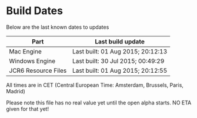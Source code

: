# Build Dates

Below are the last known dates to updates

Part | Last build update
-----|-----
Mac Engine | Last built: 01 Aug 2015; 20:12:13
Windows Engine | Last built: 30 Jul 2015; 00:49:29
JCR6 Resource Files | Last built: 01 Aug 2015; 20:12:55
All times are in CET (Central European Time: Amsterdam, Brussels, Paris, Madrid)


Please note this file has no real value yet until the open alpha starts. NO ETA given for that yet!
